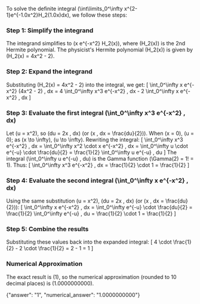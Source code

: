


To solve the definite integral \(\int\limits_0^\infty x^{2-1}e^{-1.0x^2}H_2(1.0x)dx\), we follow these steps:

### Step 1: Simplify the integrand
The integrand simplifies to \(x e^{-x^2} H_2(x)\), where \(H_2(x)\) is the 2nd Hermite polynomial. The physicist's Hermite polynomial \(H_2(x)\) is given by \(H_2(x) = 4x^2 - 2\).

### Step 2: Expand the integrand
Substituting \(H_2(x) = 4x^2 - 2\) into the integral, we get:
\[
\int_0^\infty x e^{-x^2} (4x^2 - 2) \, dx = 4 \int_0^\infty x^3 e^{-x^2} \, dx - 2 \int_0^\infty x e^{-x^2} \, dx
\]

### Step 3: Evaluate the first integral \(\int_0^\infty x^3 e^{-x^2} \, dx\)
Let \(u = x^2\), so \(du = 2x \, dx\) (or \(x \, dx = \frac{du}{2}\)). When \(x = 0\), \(u = 0\); as \(x \to \infty\), \(u \to \infty\). Rewriting the integral:
\[
\int_0^\infty x^3 e^{-x^2} \, dx = \int_0^\infty x^2 \cdot x e^{-x^2} \, dx = \int_0^\infty u \cdot e^{-u} \cdot \frac{du}{2} = \frac{1}{2} \int_0^\infty u e^{-u} \, du
\]
The integral \(\int_0^\infty u e^{-u} \, du\) is the Gamma function \(\Gamma(2) = 1! = 1\). Thus:
\[
\int_0^\infty x^3 e^{-x^2} \, dx = \frac{1}{2} \cdot 1 = \frac{1}{2}
\]

### Step 4: Evaluate the second integral \(\int_0^\infty x e^{-x^2} \, dx\)
Using the same substitution \(u = x^2\), \(du = 2x \, dx\) (or \(x \, dx = \frac{du}{2}\)):
\[
\int_0^\infty x e^{-x^2} \, dx = \int_0^\infty e^{-u} \cdot \frac{du}{2} = \frac{1}{2} \int_0^\infty e^{-u} \, du = \frac{1}{2} \cdot 1 = \frac{1}{2}
\]

### Step 5: Combine the results
Substituting these values back into the expanded integral:
\[
4 \cdot \frac{1}{2} - 2 \cdot \frac{1}{2} = 2 - 1 = 1
\]

### Numerical Approximation
The exact result is \(1\), so the numerical approximation (rounded to 10 decimal places) is \(1.0000000000\).

{"answer": "1", "numerical_answer": "1.0000000000"}